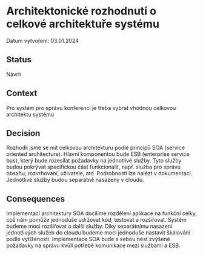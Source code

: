 # Architektonické rozhodnutí o celkové architektuře systému

Datum vytvoření: 03.01.2024

## Status
Návrh

## Context
Pro systém pro správu konferencí je třeba vybrat vhodnou celkovou architektu systému

## Decision
Rozhodli jsme se mít celkovou architekturu podle principů SOA (service oriented architecture). Hlavní komponentou bude ESB (enterprise service bus), který bude rozesílat požadavky na jednotlivé služby.
Tyto služby budou pokrývat specifickou část funkcionalit, např. služba pro správu obsahu, rozvrhování, uživatele, atd. Podrobnosti lze nalézt v dokumentaci. 
Jednotlivé služby budou separátně nasazeny v cloudu.

## Consequences 
Implementací architektury SOA docílíme rozdělení aplikace na funkční celky, což nám pomůže jednoduše udržovat kód, testovat a rozšiřovat. Systém budeme moci rozšiřovat o další služby.
Díky separátnímu nasazení jednotlivých služeb do cloudu budeme moci jednoduše nastavit škálování podle vytíženosti.
Implementace SOA bude s sebou nést zvýšené požadavky na správu kvůli potřebě komunikace mezi službami a ESB.
